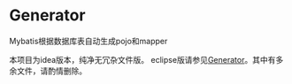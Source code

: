 # Generator
Mybatis根据数据库表自动生成pojo和mapper

本项目为idea版本，纯净无冗杂文件版。
eclipse版请参见[Generator](https://github.com/hanhanhanxu/Generator)。其中有多余文件，请酌情删除。
